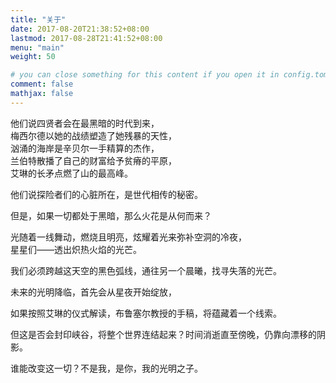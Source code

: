 ```yaml
---
title: "关于"
date: 2017-08-20T21:38:52+08:00
lastmod: 2017-08-28T21:41:52+08:00
menu: "main"
weight: 50

# you can close something for this content if you open it in config.toml.
comment: false
mathjax: false
---
```


他们说四贤者会在最黑暗的时代到来，\
梅西尔德以她的战绩塑造了她残暴的天性，\
汹涌的海岸是辛贝尔一手精算的杰作，\
兰伯特散播了自己的财富给予贫瘠的平原，\
艾琳的长矛点燃了山的最高峰。

他们说探险者们的心脏所在，是世代相传的秘密。

但是，如果一切都处于黑暗，那么火花是从何而来？

光随着一线舞动，燃烧且明亮，炫耀着光来弥补空洞的冷夜，\
星星们——透出炽热火焰的光芒。

我们必须跨越这天空的黑色弧线，通往另一个晨曦，找寻失落的光芒。

未来的光明降临，首先会从星夜开始绽放，

如果按照艾琳的仪式解读，布鲁塞尔教授的手稿，将蕴藏着一个线索。

但这是否会封印峡谷，将整个世界连结起来？时间消逝直至傍晚，仍靠向漂移的阴影。

谁能改变这一切？不是我，是你，我的光明之子。
